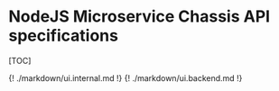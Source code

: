 # NodeJS Microservice Chassis API specifications

[TOC]

{! ./markdown/ui.internal.md !}
{! ./markdown/ui.backend.md !}

